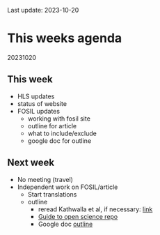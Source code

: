 Last update: 2023-10-20

# This weeks agenda

20231020

## This week

- HLS updates
- status of website
- FOSIL updates
  - working with fosil site
  - outline for article
  - what to include/exclude
  - google doc for outline

## Next week

- No meeting (travel)
- Independent work on FOSIL/article
  - Start translations
  - outline
    - reread Kathwalla et al, if necessary:
      [link](https://online.ucpress.edu/collabra/article/7/1/18684/115927/Easing-Into-Open-Science-A-Guide-for-Graduate)
    - [Guide to open science
      repo](https://github.com/RAP-group/guide_to_open_science)
    - Google doc
      [outline](https://docs.google.com/document/d/1H016BLxxdoy8vd3NDkaKspHlaGZdzWfeet0UhylpdKY/edit?usp=sharing)
